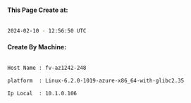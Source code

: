 
   
#### This Page Create at:

```bash

2024-02-10 - 12:56:50 UTC

```

#### Create By Machine:

```bash

Host Name : fv-az1242-248

platform  : Linux-6.2.0-1019-azure-x86_64-with-glibc2.35

Ip Local  : 10.1.0.106

```

